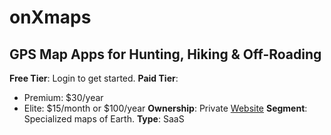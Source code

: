 # onXmaps
## GPS Map Apps for Hunting, Hiking & Off-Roading
**Free Tier**: Login to get started.
**Paid Tier**: 
- Premium: $30/year
- Elite: $15/month or $100/year
**Ownership**: Private
[Website](https://www.onxmaps.com/)
**Segment**: Specialized maps of Earth.
**Type**: SaaS

